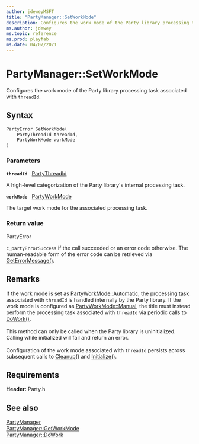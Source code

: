 ```yaml
---
author: jdeweyMSFT
title: "PartyManager::SetWorkMode"
description: Configures the work mode of the Party library processing task associated with `threadId`.
ms.author: jdewey
ms.topic: reference
ms.prod: playfab
ms.date: 04/07/2021
---
```


# PartyManager::SetWorkMode  

Configures the work mode of the Party library processing task associated with `threadId`.  

## Syntax  
  
```cpp
PartyError SetWorkMode(  
    PartyThreadId threadId,  
    PartyWorkMode workMode  
)  
```  
  
### Parameters  
  
**`threadId`** &nbsp; [PartyThreadId](../../../enums/partythreadid.md)  
  
A high-level categorization of the Party library's internal processing task.  
  
**`workMode`** &nbsp; [PartyWorkMode](../../../enums/partyworkmode.md)  
  
The target work mode for the associated processing task.  
  
  
### Return value  
PartyError
  
```c_partyErrorSuccess``` if the call succeeded or an error code otherwise. The human-readable form of the error code can be retrieved via [GetErrorMessage()](partymanager_geterrormessage.md).
  
## Remarks  
  
If the work mode is set as [PartyWorkMode::Automatic](../../../enums/partyworkmode.md), the processing task associated with `threadId` is handled internally by the Party library. If the work mode is configured as [PartyWorkMode::Manual](../../../enums/partyworkmode.md), the title must instead perform the processing task associated with `threadId` via periodic calls to [DoWork()](partymanager_dowork.md). <br /><br /> This method can only be called when the Party library is uninitialized. Calling while initialized will fail and return an error.   <br /><br /> Configuration of the work mode associated with `threadId` persists across subsequent calls to [Cleanup()](partymanager_cleanup.md) and [Initialize()](partymanager_initialize.md).
  
## Requirements  
  
**Header:** Party.h
  
## See also  
[PartyManager](../partymanager.md)  
[PartyManager::GetWorkMode](partymanager_getworkmode.md)  
[PartyManager::DoWork](partymanager_dowork.md)
  
  
